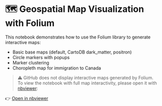 # 🗺️ Geospatial Map Visualization with Folium

This notebook demonstrates how to use the Folium library to generate interactive maps:
- Basic base maps (default, CartoDB dark_matter, positron)
- Circle markers with popups
- Marker clustering
- Choropleth map for immigration to Canada

> ⚠️ GitHub does not display interactive maps generated by Folium.  
To view the notebook with full map interactivity, please open it with [nbviewer](https://nbviewer.org):

👉 [Open in nbviewer](https://nbviewer.org/github.com/NitaHuynh/IBM-DA-labs/blob/main/Data_Visualization/geospatial-data-visualization-with-folium.ipynb)

